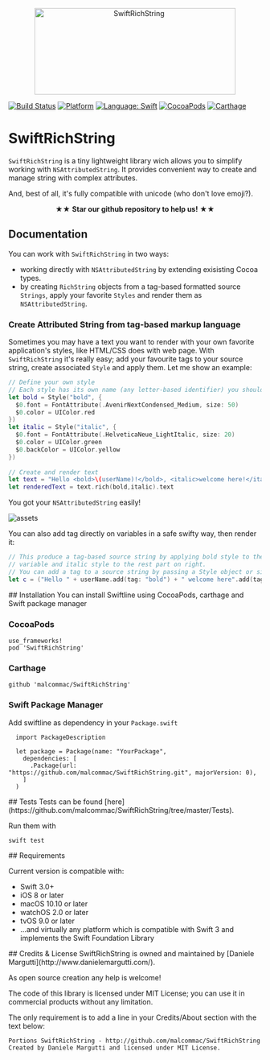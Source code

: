 <p align="center" >
  <img src="https://raw.githubusercontent.com/malcommac/SwiftRichString/develop/swiftrichstring.png" width=400px height=172px alt="SwiftRichString" title="SwiftRichString">
</p>

[![Build Status](https://travis-ci.org/oarrabi/SwiftRichString.svg?branch=master)](https://travis-ci.org/oarrabi/SwiftRichString)
[![Platform](https://img.shields.io/badge/platform-ios-lightgrey.svg)](https://travis-ci.org/oarrabi/SwiftRichString)
[![Language: Swift](https://img.shields.io/badge/language-swift-orange.svg)](https://travis-ci.org/oarrabi/SwiftRichString)
[![CocoaPods](https://img.shields.io/cocoapods/v/SwiftRichString.svg)](https://cocoapods.org/pods/SwiftRichString)
[![Carthage](https://img.shields.io/badge/Carthage-compatible-4BC51D.svg?style=flat)](https://github.com/Carthage/Carthage)


# SwiftRichString
`SwiftRichString` is a tiny lightweight library wich allows you to simplify working with `NSAttributedString`. It provides convenient way to create and manage string with complex attributes.

And, best of all, it's fully compatible with unicode (who don't love emoji?).


<p align="center" >★★ <b>Star our github repository to help us!</b> ★★</p>

## Documentation
You can work with `SwiftRichString` in two ways:
* working directly with `NSAttributedString` by extending exisisting Cocoa types.
* by creating `RichString` objects from a tag-based formatted source `Strings`, apply your favorite `Styles` and render them as `NSAttributedString`.

### Create Attributed String from tag-based markup language
Sometimes you may have a text you want to render with your own favorite application's styles, like HTML/CSS does with web page.
With `SwiftRichString` it's really easy; add your favourite tags to your source string, create associated `Style` and apply them.
Let me show an example:

```swift
// Define your own style
// Each style has its own name (any letter-based identifier) you should use in your source string
let bold = Style("bold", {
  $0.font = FontAttribute(.AvenirNextCondensed_Medium, size: 50)
  $0.color = UIColor.red
})
let italic = Style("italic", {
  $0.font = FontAttribute(.HelveticaNeue_LightItalic, size: 20)
  $0.color = UIColor.green
  $0.backColor = UIColor.yellow
})
		
// Create and render text
let text = "Hello <bold>\(userName)!</bold>, <italic>welcome here!</italic>"
let renderedText = text.rich(bold,italic).text
```

You got your `NSAttributedString` easily!

![assets](https://raw.githubusercontent.com/malcommac/SwiftRichString/develop/assets/assets_1.png)

You can also add tag directly on variables in a safe swifty way, then render it:

```swift
// This produce a tag-based source string by applying bold style to the userName
// variable and italic style to the rest part on right.
// You can add a tag to a source string by passing a Style object or simply the name of the style itself.
let c = ("Hello " + userName.add(tag: "bold") + " welcome here".add(tag: italic)).rich(bold,italic).text
```

<a name="installation" />
## Installation
You can install Swiftline using CocoaPods, carthage and Swift package manager

### CocoaPods
    use_frameworks!
    pod 'SwiftRichString'

### Carthage
    github 'malcommac/SwiftRichString'

### Swift Package Manager
Add swiftline as dependency in your `Package.swift`

```
  import PackageDescription

  let package = Package(name: "YourPackage",
    dependencies: [
      .Package(url: "https://github.com/malcommac/SwiftRichString.git", majorVersion: 0),
    ]
  )
```

<a name="tests" />
## Tests
Tests can be found [here](https://github.com/malcommac/SwiftRichString/tree/master/Tests). 

Run them with 
```
swift test
```

<a name="requirements" />
## Requirements

Current version is compatible with:

* Swift 3.0+
* iOS 8 or later
* macOS 10.10 or later
* watchOS 2.0 or later
* tvOS 9.0 or later
* ...and virtually any platform which is compatible with Swift 3 and implements the Swift Foundation Library


<a name="credits" />
## Credits & License
SwiftRichString is owned and maintained by [Daniele Margutti](http://www.danielemargutti.com/).

As open source creation any help is welcome!

The code of this library is licensed under MIT License; you can use it in commercial products without any limitation.

The only requirement is to add a line in your Credits/About section with the text below:

```
Portions SwiftRichString - http://github.com/malcommac/SwiftRichString
Created by Daniele Margutti and licensed under MIT License.
```
